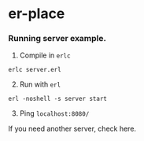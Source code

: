 # er-place

### Running server example.


1. Compile in `erlc`
```
erlc server.erl
```


2. Run with `erl`
```
erl -noshell -s server start
```


3. Ping `localhost:8080/`

If you need another server, check here.
